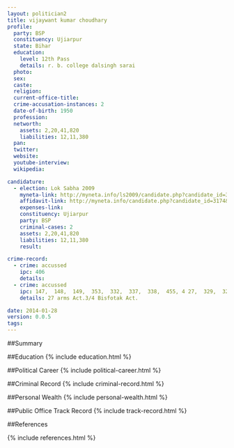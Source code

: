 ```yaml
---
layout: politician2
title: vijaywant kumar choudhary
profile: 
  party: BSP
  constituency: Ujiarpur
  state: Bihar
  education: 
    level: 12th Pass
    details: r. b. college dalsingh sarai
  photo: 
  sex: 
  caste: 
  religion: 
  current-office-title: 
  crime-accusation-instances: 2
  date-of-birth: 1950
  profession: 
  networth: 
    assets: 2,20,41,820
    liabilities: 12,11,380
  pan: 
  twitter: 
  website: 
  youtube-interview: 
  wikipedia: 

candidature: 
  - election: Lok Sabha 2009
    myneta-link: http://myneta.info/ls2009/candidate.php?candidate_id=3174
    affidavit-link: http://myneta.info/candidate.php?candidate_id=3174&scan=original
    expenses-link: 
    constituency: Ujiarpur 
    party: BSP
    criminal-cases: 2
    assets: 2,20,41,820
    liabilities: 12,11,380
    result:  

crime-record: 
  - crime: accussed
    ipc: 406
    details:  
  - crime: accussed
    ipc: 147,  148,  149,  353,  332,  337,  338,  455, 4 27,  329,  325,  324,  326,  307,  364,  342
    details: 27 arms Act.3/4 Bisfotak Act. 

date: 2014-01-28
version: 0.0.5
tags: 
---
```

##Summary


##Education
{% include education.html %}


##Political Career
{% include political-career.html %}


##Criminal Record
{% include criminal-record.html %}


##Personal Wealth
{% include personal-wealth.html %}


##Public Office Track Record
{% include track-record.html %}


##References


{% include references.html %}